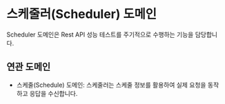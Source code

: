 # 스케줄러(Scheduler) 도메인
Scheduler 도메인은 Rest API 성능 테스트를 주기적으로 수행하는 기능을 담당합니다.

## 연관 도메인
- 스케줄(Schedule) 도메인: 스케줄러는 스케줄 정보를 활용하여 실제 요청을 동작하고 응답을 수신합니다.